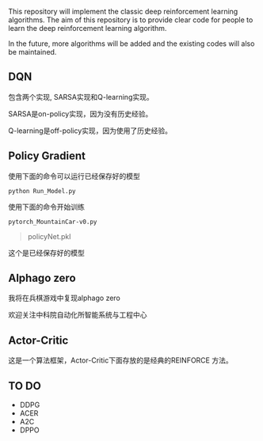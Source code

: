 This repository will implement the classic deep reinforcement learning algorithms. The aim of this repository is to provide clear code for people to learn the deep reinforcement learning algorithm. 

In the future, more algorithms will be added and the existing codes will also be maintained.

## DQN

包含两个实现, SARSA实现和Q-learning实现。

SARSA是on-policy实现，因为没有历史经验。

Q-learning是off-policy实现，因为使用了历史经验。

## Policy Gradient

使用下面的命令可以运行已经保存好的模型


```
python Run_Model.py
```


使用下面的命令开始训练


```
pytorch_MountainCar-v0.py
```



> policyNet.pkl

这个是已经保存好的模型

## Alphago zero 

我将在兵棋游戏中复现alphago zero

欢迎关注中科院自动化所智能系统与工程中心

## Actor-Critic

这是一个算法框架，Actor-Critic下面存放的是经典的REINFORCE 方法。
## 

## TO DO
- DDPG
- ACER
- A2C
- DPPO
